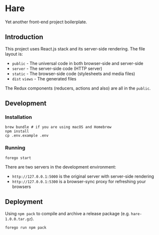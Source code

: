 # Hare

Yet another front-end project boilerplate.

## Introduction

This project uses React.js stack and its server-side rendering. The file layout
is:

- `public` - The universal code in both browser-side and server-side
- `server` - The server-side code (HTTP server)
- `static` - The browser-side code (stylesheets and media files)
- `dist` `views` - The generated files

The Redux components (reducers, actions and also) are all in the `public`.

## Development

### Installation

```
brew bundle # if you are using macOS and Homebrew
npm install
cp .env.example .env
```

### Running

```
forego start
```

There are two servers in the development environment:

- `http://127.0.0.1:5000` is the original server with server-side rendering
- `http://127.0.0.1:5300` is a browser-sync proxy for refreshing your browsers

## Deployment

Using `npm pack` to compile and archive a release package (e.g.
`hare-1.0.0.tar.gz`).

```
forego run npm pack
```
